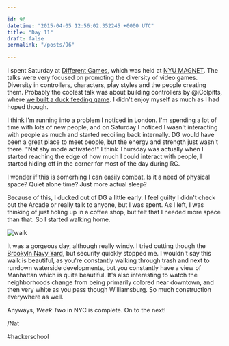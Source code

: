 ```yaml
---

id: 96
datetime: "2015-04-05 12:56:02.352245 +0000 UTC"
title: "Day 11"
draft: false
permalink: "/posts/96"

---
```


I spent Saturday at [Different Games](http://www.2015.differentgames.org/), which was held at [NYU MAGNET](http://magnet.nyu.edu/magnet/). The talks were very focused on promoting the diversity of video games. Diversity in controllers, characters, play styles and the people creating them. Probably the coolest talk was about building controllers by @iColpitts, where [we built a duck feeding game](https://www.flickr.com/photos/icco/17036453975/). I didn't enjoy myself as much as I had hoped though. 

I think I'm running into a problem I noticed in London. I'm spending a lot of time with lots of new people, and on Saturday I noticed I wasn't interacting with people as much and started recoiling back internally. DG would have been a great place to meet people, but the energy and strength just wasn't there. "Nat shy mode activated!" I think Thursday was actually when I started reaching the edge of how much I could interact with people, I started hiding off in the corner for most of the day during RC.

I wonder if this is somerhing I can easily combat. Is it a need of physical space? Quiet alone time? Just more actual sleep?

Because of this, I ducked out of DG a little early. I feel guilty I didn't check out the Arcade or really talk to anyone, but I was spent. As I left, I was thinking of just holing up in a coffee shop, but felt that I needed more space than that. So I started walking home.

![walk](https://s3.amazonaws.com/f.cl.ly/items/0p0F2X1p3q3g0r3j2v2O/Screen%!S(MISSING)hot%!-(MISSING)04-05%!a(MISSING)t%!.(MISSING)13%!p(MISSING)ng)

It was a gorgeous day, although really windy. I tried cutting though the [Brookyln Navy Yard](https://en.wikipedia.org/wiki/Brooklyn_Navy_Yard), but security quickly stopped me. I wouldn't say this walk is beautiful, as you're constantly walking through trash and next to rundown waterside developments, but you constantly have a view of Manhattan which is quite beautiful. It's also interesting to watch the neighborhoods change from being primarily colored near downtown, and then very white as you pass though Williamsburg. So much construction everywhere as well.

Anyways, _Week Two_ in NYC is complete. On to the next!

/Nat

#hackerschool
